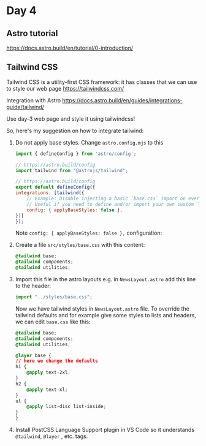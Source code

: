 # Day 4

## Astro tutorial

<https://docs.astro.build/en/tutorial/0-introduction/>

## Tailwind CSS

Tailwind CSS is a utility-first CSS framework: it has classes that we can use to style our web page <https://tailwindcss.com/>

Integration with Astro <https://docs.astro.build/en/guides/integrations-guide/tailwind/>

Use day-3 web page and style it using tailwindcss!

So, here's my suggestion on how to integrate tailwind:

1. Do not apply base styles. Change `astro.config.mjs` to this

    ```javascript
    import { defineConfig } from 'astro/config';

    // https://astro.build/config
    import tailwind from "@astrojs/tailwind";

    // https://astro.build/config
    export default defineConfig({
    integrations: [tailwind({
        // Example: Disable injecting a basic `base.css` import on every page.
        // Useful if you need to define and/or import your own custom `base.css`.
        config: { applyBaseStyles: false },
    })]
    });
    ```

    Note `config: { applyBaseStyles: false },`  configuration:

2. Create a file `src/styles/base.css` with this content:

    ```css
    @tailwind base;
    @tailwind components;
    @tailwind utilities;
    ```

3. Import this file in the astro layouts e.g. in `NewsLayout.astro` add this line to the header:

    ```javascript
    import "../styles/base.css";
    ```

    Now we have tailwind styles in `NewsLayout.astro` file. To override the tailwind defaults and for example give some styles to lists and headers, we can edit `base.css` like this:

    ```css
    @tailwind base;
    @tailwind components;
    @tailwind utilities;

    @layer base {
    // here we change the defaults
    h1 {
        @apply text-2xl;
    }
    h2 {
        @apply text-xl;
    }
    ul {
        @apply list-disc list-inside;
    }
    }
    ```

4. Install PostCSS Language Support plugin in VS Code so it understands `@tailwind`, `@layer` , etc. tags.
